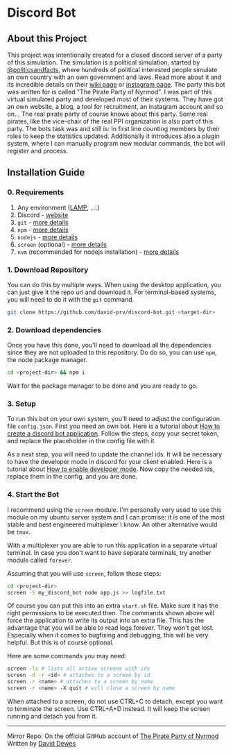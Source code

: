 # Discord Bot
## About this Project
This project was intentionally created for a closed discord server of a party of this simulation. The simulation is a political simulation, started by [@politicsandfacts](https://www.instagram.com/politicsandfacts/), where hundreds of political interested people simulate an own country with an own government and laws. Read more about it and its incredible details on their [wiki page](https://nyrmod.fandom.com/wiki/Islands_of_Nyrmod_Wiki) or [instagram page](https://www.instagram.com/parliamentofnyrmod/?hl=de). The party this bot was written for is called "The Pirate Party of Nyrmod". I was part of this virtual simulated party and developed most of their systems. They have got an own website, a blog, a tool for recruitment, an instagram account and so on... The real pirate party of course knows about this party. Some real pirates, like the vice-chair of the real PPI organization is also part of this party. The bots task was and still is: In first line counting members by their roles to keep the statistics updated. Additionally it introduces also a plugin system, where I can manually program new modular commands, the bot will register and process.

## Installation Guide

### 0. Requirements

1. Any environment ([LAMP](https://de.wikipedia.org/wiki/LAMP_%28Softwarepaket%29), ....)
2. Discord - [website](https://discord.com)
3. `git` - [more details](https://git-scm.com/downloads)
4. `npm` - [more details](https://nodejs.org/en/download/)
5. `nodejs` - [more details](https://nodejs.org/en/download/)
6. `screen` (optional) - [more details](https://linuxize.com/post/how-to-use-linux-screen/)
7. `nvm` (recommended for nodejs installation) - [more details](https://tecadmin.net/how-to-install-nvm-on-ubuntu-20-04/)

### 1. Download Repository
You can do this by multiple ways. When using the desktop application, you can just give it the repo url and download it. For terminal-based systems, you will need to do it with the `git` command.
```bash
git clone https://github.com/david-prv/discord-bot.git <target-dir>
```
### 2. Download dependencies
Once you have this done, you'll need to download all the dependencies since they are not uploaded to this repository. Do do so, you can use `npm`, the node package manager.
```bash
cd <project-dir> && npm i
```
Wait for the package manager to be done and you are ready to go.

### 3. Setup

To run this bot on your own system, you'll need to adjust the configuration file `config.json`. First you need an own bot. Here is a tutorial about [How to create a discord bot application](https://discordjs.guide/preparations/setting-up-a-bot-application.html#creating-your-bot). Follow the steps, copy your secret token, and replace the placeholder in the config file with it.

As a next step, you will need to update the channel ids. It will be necessary to have the developer mode in discord for your client enabled. Here is a tutorial about [How to enable developer mode](https://discord.com/developers/docs/game-sdk/store#:~:text=Open%20up%20the%20Discord%20app,and%20enter%20your%20application%20ID). Now copy the needed ids, replace them in the config, and you are done.

### 4. Start the Bot

I recommend using the `screen` module. I'm personally very used to use this module on my ubuntu server system and I can promise: it is one of the most stable and best engineered multiplexer I know. An other alternative would be `tmux`.

With a multiplexer you are able to run this application in a separate virtual terminal. In case you don't want to have separate terminals, try another module called `forever`.

Assuming that you will use `screen`, follow these steps:
```bash
cd <project-dir>
screen -S my_discord_bot node app.js >> logfile.txt
```
Of course you can put this into an extra `start.sh` file. Make sure it has the right permissions to be executed then.
The commands shown above will force the application to write its output into an extra file. This has the advantage that you will be able to read logs forever. They won't get lost. Especially when it comes to bugfixing and debugging, this will be very helpful. But this is of course optional.

Here are some commands you may need:
```bash
screen -ls # lists all active screens with ids
screen -d -r <id> # attaches to a screen by id
screen -r <name> # attaches to a screen by name
screen -r <name> -X quit # will close a screen by name 
```
When attached to a screen, do not use CTRL+C to detach, except you want to terminate the screen. Use CTRL+A+D instead. It will keep the screen running and detach you from it.

---------------------------------

Mirror Repo: On the official GitHub account of [The Pirate Party of Nyrmod](https://github.com/PiratesOfNyrmod/discord-bot)   
Written by [David Dewes](https://david-dewes.de/)
